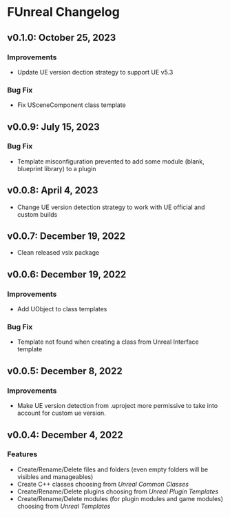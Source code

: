 # FUnreal Changelog
## v0.1.0: October 25, 2023 
### Improvements
* Update UE version dection strategy to support UE v5.3
### Bug Fix
* Fix USceneComponent class template

## v0.0.9: July 15, 2023 
### Bug Fix
* Template misconfiguration prevented to add some module (blank, blueprint library) to a plugin

## v0.0.8: April 4, 2023 
* Change UE version detection strategy to work with UE official and custom builds

## v0.0.7: December 19, 2022 
* Clean released vsix package

## v0.0.6: December 19, 2022 
### Improvements
* Add UObject to class templates
### Bug Fix
* Template not found when creating a class from Unreal Interface template

## v0.0.5: December 8, 2022 
### Improvements
* Make UE version detection from .uproject more permissive to take into account for custom ue version.

## v0.0.4: December 4, 2022 
### Features
* Create/Rename/Delete files and folders (even empty folders will be visibles and manageables)
* Create C++ classes choosing from *Unreal Common Classes*
* Create/Rename/Delete plugins choosing from *Unreal Plugin Templates*
* Create/Rename/Delete modules (for plugin modules and game modules) choosing from *Unreal Templates*